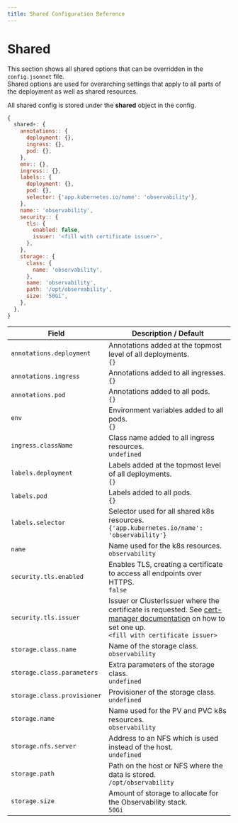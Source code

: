 ```yaml
---
title: Shared Configuration Reference
---
```


# Shared

This section shows all shared options that can be overridden in the `config.jsonnet` file. \
Shared options are used for overarching settings that apply to all parts of the deployment as well as shared resources.

All shared config is stored under the **shared** object in the config.

```js
{
  shared+: {
    annotations:: {
      deployment: {},
      ingress: {},
      pod: {},
    },
    env:: {},
    ingress:: {},
    labels:: {
      deployment: {},
      pod: {},
      selector: {'app.kubernetes.io/name': 'observability'},
    },
    name:: 'observability',
    security:: {
      tls: {
        enabled: false,
        issuer: '<fill with certificate issuer>',
      },
    },
    storage:: {
      class: {
        name: 'observability',
      },
      name: 'observability',
      path: '/opt/observability',
      size: '50Gi',
    },
  },
}
```

| Field | Description / Default |
| --- | --- |
| `annotations.deployment` | Annotations added at the topmost level of all deployments. <br> `{}` |
| `annotations.ingress` | Annotations added to all ingresses. <br> `{}` |
| `annotations.pod` | Annotations added to all pods. <br> `{}` |
| `env` | Environment variables added to all pods. <br> `{}` |
| `ingress.className` | Class name added to all ingress resources. <br> `undefined` |
| `labels.deployment` | Labels added at the topmost level of all deployments. <br> `{}` |
| `labels.pod` | Labels added to all pods. <br> `{}` |
| `labels.selector` | Selector used for all shared k8s resources. <br> `{'app.kubernetes.io/name': 'observability'}` |
| `name` | Name used for the k8s resources. <br> `observability` |
| `security.tls.enabled` | Enables TLS, creating a certificate to access all endpoints over HTTPS. <br> `false` |
| `security.tls.issuer` | Issuer or ClusterIssuer where the certificate is requested. See [cert-manager documentation](https://cert-manager.io/docs/concepts/issuer/) on how to set one up.  <br> `<fill with certificate issuer>` |
| `storage.class.name` | Name of the storage class. <br> `observability` |
| `storage.class.parameters` | Extra parameters of the storage class. <br> `undefined` |
| `storage.class.provisioner` | Provisioner of the storage class. <br> `undefined` |
| `storage.name` | Name used for the PV and PVC k8s resources. <br> `observability` |
| `storage.nfs.server` | Address to an NFS which is used instead of the host. <br> `undefined` |
| `storage.path` | Path on the host or NFS where the data is stored. <br> `/opt/observability` |
| `storage.size` | Amount of storage to allocate for the Observability stack. <br> `50Gi` |
